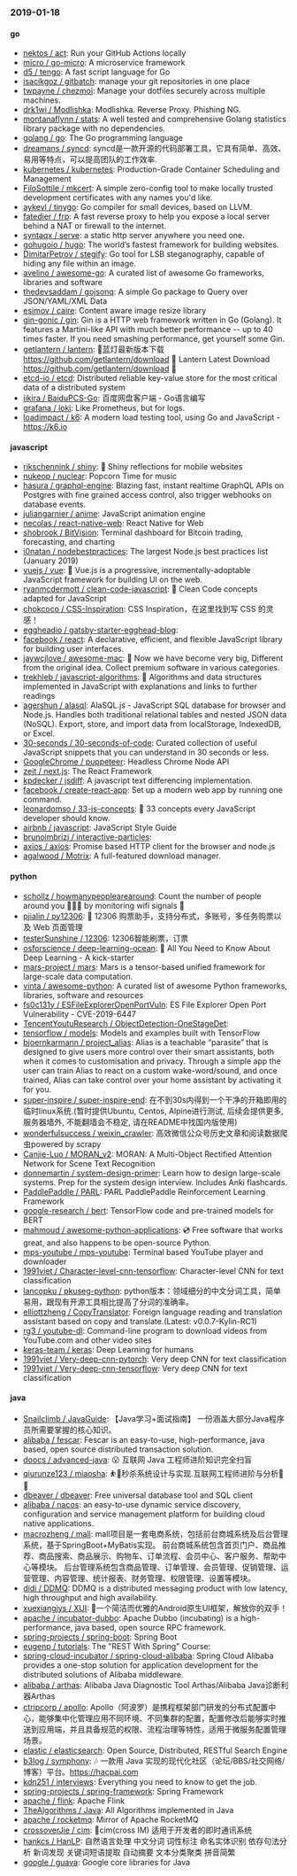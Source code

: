 ### 2019-01-18

#### go
* [nektos / act](https://github.com/nektos/act): Run your GitHub Actions locally
* [micro / go-micro](https://github.com/micro/go-micro): A microservice framework
* [d5 / tengo](https://github.com/d5/tengo): A fast script language for Go
* [isacikgoz / gitbatch](https://github.com/isacikgoz/gitbatch): manage your git repositories in one place
* [twpayne / chezmoi](https://github.com/twpayne/chezmoi): Manage your dotfiles securely across multiple machines.
* [drk1wi / Modlishka](https://github.com/drk1wi/Modlishka): Modlishka. Reverse Proxy. Phishing NG.
* [montanaflynn / stats](https://github.com/montanaflynn/stats): A well tested and comprehensive Golang statistics library package with no dependencies.
* [golang / go](https://github.com/golang/go): The Go programming language
* [dreamans / syncd](https://github.com/dreamans/syncd): syncd是一款开源的代码部署工具，它具有简单、高效、易用等特点，可以提高团队的工作效率.
* [kubernetes / kubernetes](https://github.com/kubernetes/kubernetes): Production-Grade Container Scheduling and Management
* [FiloSottile / mkcert](https://github.com/FiloSottile/mkcert): A simple zero-config tool to make locally trusted development certificates with any names you'd like.
* [aykevl / tinygo](https://github.com/aykevl/tinygo): Go compiler for small devices, based on LLVM.
* [fatedier / frp](https://github.com/fatedier/frp): A fast reverse proxy to help you expose a local server behind a NAT or firewall to the internet.
* [syntaqx / serve](https://github.com/syntaqx/serve): a static http server anywhere you need one.
* [gohugoio / hugo](https://github.com/gohugoio/hugo): The world’s fastest framework for building websites.
* [DimitarPetrov / stegify](https://github.com/DimitarPetrov/stegify): Go tool for LSB steganography, capable of hiding any file within an image.
* [avelino / awesome-go](https://github.com/avelino/awesome-go): A curated list of awesome Go frameworks, libraries and software
* [thedevsaddam / gojsonq](https://github.com/thedevsaddam/gojsonq): A simple Go package to Query over JSON/YAML/XML Data
* [esimov / caire](https://github.com/esimov/caire): Content aware image resize library
* [gin-gonic / gin](https://github.com/gin-gonic/gin): Gin is a HTTP web framework written in Go (Golang). It features a Martini-like API with much better performance -- up to 40 times faster. If you need smashing performance, get yourself some Gin.
* [getlantern / lantern](https://github.com/getlantern/lantern): 🔴蓝灯最新版本下载 https://github.com/getlantern/download 🔴 Lantern Latest Download https://github.com/getlantern/download 🔴
* [etcd-io / etcd](https://github.com/etcd-io/etcd): Distributed reliable key-value store for the most critical data of a distributed system
* [iikira / BaiduPCS-Go](https://github.com/iikira/BaiduPCS-Go): 百度网盘客户端 - Go语言编写
* [grafana / loki](https://github.com/grafana/loki): Like Prometheus, but for logs.
* [loadimpact / k6](https://github.com/loadimpact/k6): A modern load testing tool, using Go and JavaScript - https://k6.io

#### javascript
* [rikschennink / shiny](https://github.com/rikschennink/shiny): 🌟 Shiny reflections for mobile websites
* [nukeop / nuclear](https://github.com/nukeop/nuclear): Popcorn Time for music
* [hasura / graphql-engine](https://github.com/hasura/graphql-engine): Blazing fast, instant realtime GraphQL APIs on Postgres with fine grained access control, also trigger webhooks on database events.
* [juliangarnier / anime](https://github.com/juliangarnier/anime): JavaScript animation engine
* [necolas / react-native-web](https://github.com/necolas/react-native-web): React Native for Web
* [shobrook / BitVision](https://github.com/shobrook/BitVision): Terminal dashboard for Bitcoin trading, forecasting, and charting
* [i0natan / nodebestpractices](https://github.com/i0natan/nodebestpractices): The largest Node.js best practices list (January 2019)
* [vuejs / vue](https://github.com/vuejs/vue): 🖖 Vue.js is a progressive, incrementally-adoptable JavaScript framework for building UI on the web.
* [ryanmcdermott / clean-code-javascript](https://github.com/ryanmcdermott/clean-code-javascript): 🛁 Clean Code concepts adapted for JavaScript
* [chokcoco / CSS-Inspiration](https://github.com/chokcoco/CSS-Inspiration): CSS Inspiration，在这里找到写 CSS 的灵感！
* [eggheadio / gatsby-starter-egghead-blog](https://github.com/eggheadio/gatsby-starter-egghead-blog): 
* [facebook / react](https://github.com/facebook/react): A declarative, efficient, and flexible JavaScript library for building user interfaces.
* [jaywcjlove / awesome-mac](https://github.com/jaywcjlove/awesome-mac):  Now we have become very big, Different from the original idea. Collect premium software in various categories.
* [trekhleb / javascript-algorithms](https://github.com/trekhleb/javascript-algorithms): 📝 Algorithms and data structures implemented in JavaScript with explanations and links to further readings
* [agershun / alasql](https://github.com/agershun/alasql): AlaSQL.js - JavaScript SQL database for browser and Node.js. Handles both traditional relational tables and nested JSON data (NoSQL). Export, store, and import data from localStorage, IndexedDB, or Excel.
* [30-seconds / 30-seconds-of-code](https://github.com/30-seconds/30-seconds-of-code): Curated collection of useful JavaScript snippets that you can understand in 30 seconds or less.
* [GoogleChrome / puppeteer](https://github.com/GoogleChrome/puppeteer): Headless Chrome Node API
* [zeit / next.js](https://github.com/zeit/next.js): The React Framework
* [kpdecker / jsdiff](https://github.com/kpdecker/jsdiff): A javascript text differencing implementation.
* [facebook / create-react-app](https://github.com/facebook/create-react-app): Set up a modern web app by running one command.
* [leonardomso / 33-js-concepts](https://github.com/leonardomso/33-js-concepts): 📜 33 concepts every JavaScript developer should know.
* [airbnb / javascript](https://github.com/airbnb/javascript): JavaScript Style Guide
* [brunoimbrizi / interactive-particles](https://github.com/brunoimbrizi/interactive-particles): 
* [axios / axios](https://github.com/axios/axios): Promise based HTTP client for the browser and node.js
* [agalwood / Motrix](https://github.com/agalwood/Motrix): A full-featured download manager.

#### python
* [schollz / howmanypeoplearearound](https://github.com/schollz/howmanypeoplearearound): Count the number of people around you 👨‍👨‍👦 by monitoring wifi signals 📡
* [pjialin / py12306](https://github.com/pjialin/py12306): 🚂 12306 购票助手，支持分布式，多账号，多任务购票以及 Web 页面管理
* [testerSunshine / 12306](https://github.com/testerSunshine/12306): 12306智能刷票，订票
* [osforscience / deep-learning-ocean](https://github.com/osforscience/deep-learning-ocean): 📡 All You Need to Know About Deep Learning - A kick-starter
* [mars-project / mars](https://github.com/mars-project/mars): Mars is a tensor-based unified framework for large-scale data computation.
* [vinta / awesome-python](https://github.com/vinta/awesome-python): A curated list of awesome Python frameworks, libraries, software and resources
* [fs0c131y / ESFileExplorerOpenPortVuln](https://github.com/fs0c131y/ESFileExplorerOpenPortVuln): ES File Explorer Open Port Vulnerability - CVE-2019-6447
* [TencentYoutuResearch / ObjectDetection-OneStageDet](https://github.com/TencentYoutuResearch/ObjectDetection-OneStageDet): 
* [tensorflow / models](https://github.com/tensorflow/models): Models and examples built with TensorFlow
* [bjoernkarmann / project_alias](https://github.com/bjoernkarmann/project_alias): Alias is a teachable “parasite” that is designed to give users more control over their smart assistants, both when it comes to customisation and privacy. Through a simple app the user can train Alias to react on a custom wake-word/sound, and once trained, Alias can take control over your home assistant by activating it for you.
* [super-inspire / super-inspire-end](https://github.com/super-inspire/super-inspire-end): 在不到30s内得到一个干净的开箱即用的临时linux系统.(暂时提供Ubuntu, Centos, Alpine进行测试, 后续会提供更多, 服务器墙外, 不能翻墙会不稳定, 请在README中找国内版使用)
* [wonderfulsuccess / weixin_crawler](https://github.com/wonderfulsuccess/weixin_crawler): 高效微信公众号历史文章和阅读数据爬虫powered by scrapy
* [Canjie-Luo / MORAN_v2](https://github.com/Canjie-Luo/MORAN_v2): MORAN: A Multi-Object Rectified Attention Network for Scene Text Recognition
* [donnemartin / system-design-primer](https://github.com/donnemartin/system-design-primer): Learn how to design large-scale systems. Prep for the system design interview. Includes Anki flashcards.
* [PaddlePaddle / PARL](https://github.com/PaddlePaddle/PARL): PARL PaddlePaddle Reinforcement Learning Framework
* [google-research / bert](https://github.com/google-research/bert): TensorFlow code and pre-trained models for BERT
* [mahmoud / awesome-python-applications](https://github.com/mahmoud/awesome-python-applications): 💿 Free software that works great, and also happens to be open-source Python.
* [mps-youtube / mps-youtube](https://github.com/mps-youtube/mps-youtube): Terminal based YouTube player and downloader
* [1991viet / Character-level-cnn-tensorflow](https://github.com/1991viet/Character-level-cnn-tensorflow): Character-level CNN for text classification
* [lancopku / pkuseg-python](https://github.com/lancopku/pkuseg-python): python版本：领域细分的中文分词工具，简单易用，跟现有开源工具相比提高了分词的准确率。
* [elliottzheng / CopyTranslator](https://github.com/elliottzheng/CopyTranslator): Foreign language reading and translation assistant based on copy and translate.(Latest: v0.0.7-Kylin-RC1)
* [rg3 / youtube-dl](https://github.com/rg3/youtube-dl): Command-line program to download videos from YouTube.com and other video sites
* [keras-team / keras](https://github.com/keras-team/keras): Deep Learning for humans
* [1991viet / Very-deep-cnn-pytorch](https://github.com/1991viet/Very-deep-cnn-pytorch): Very deep CNN for text classification
* [1991viet / Very-deep-cnn-tensorflow](https://github.com/1991viet/Very-deep-cnn-tensorflow): Very deep CNN for text classification

#### java
* [Snailclimb / JavaGuide](https://github.com/Snailclimb/JavaGuide): 【Java学习+面试指南】 一份涵盖大部分Java程序员所需要掌握的核心知识。
* [alibaba / fescar](https://github.com/alibaba/fescar): Fescar is an easy-to-use, high-performance, java based, open source distributed transaction solution.
* [doocs / advanced-java](https://github.com/doocs/advanced-java): 😮 互联网 Java 工程师进阶知识完全扫盲
* [qiurunze123 / miaosha](https://github.com/qiurunze123/miaosha): ⛹️🐘秒杀系统设计与实现.互联网工程师进阶与分析🙋🐓
* [dbeaver / dbeaver](https://github.com/dbeaver/dbeaver): Free universal database tool and SQL client
* [alibaba / nacos](https://github.com/alibaba/nacos): an easy-to-use dynamic service discovery, configuration and service management platform for building cloud native applications.
* [macrozheng / mall](https://github.com/macrozheng/mall): mall项目是一套电商系统，包括前台商城系统及后台管理系统，基于SpringBoot+MyBatis实现。 前台商城系统包含首页门户、商品推荐、商品搜索、商品展示、购物车、订单流程、会员中心、客户服务、帮助中心等模块。 后台管理系统包含商品管理、订单管理、会员管理、促销管理、运营管理、内容管理、统计报表、财务管理、权限管理、设置等模块。
* [didi / DDMQ](https://github.com/didi/DDMQ): DDMQ is a distributed messaging product with low latency, high throughput and high availability.
* [xuexiangjys / XUI](https://github.com/xuexiangjys/XUI): 💍一个简洁而优雅的Android原生UI框架，解放你的双手！
* [apache / incubator-dubbo](https://github.com/apache/incubator-dubbo): Apache Dubbo (incubating) is a high-performance, java based, open source RPC framework.
* [spring-projects / spring-boot](https://github.com/spring-projects/spring-boot): Spring Boot
* [eugenp / tutorials](https://github.com/eugenp/tutorials): The "REST With Spring" Course:
* [spring-cloud-incubator / spring-cloud-alibaba](https://github.com/spring-cloud-incubator/spring-cloud-alibaba): Spring Cloud Alibaba provides a one-stop solution for application development for the distributed solutions of Alibaba middleware.
* [alibaba / arthas](https://github.com/alibaba/arthas): Alibaba Java Diagnostic Tool Arthas/Alibaba Java诊断利器Arthas
* [ctripcorp / apollo](https://github.com/ctripcorp/apollo): Apollo（阿波罗）是携程框架部门研发的分布式配置中心，能够集中化管理应用不同环境、不同集群的配置，配置修改后能够实时推送到应用端，并且具备规范的权限、流程治理等特性，适用于微服务配置管理场景。
* [elastic / elasticsearch](https://github.com/elastic/elasticsearch): Open Source, Distributed, RESTful Search Engine
* [b3log / symphony](https://github.com/b3log/symphony): 🎶 一款用 Java 实现的现代化社区（论坛/BBS/社交网络/博客）平台。https://hacpai.com
* [kdn251 / interviews](https://github.com/kdn251/interviews): Everything you need to know to get the job.
* [spring-projects / spring-framework](https://github.com/spring-projects/spring-framework): Spring Framework
* [apache / flink](https://github.com/apache/flink): Apache Flink
* [TheAlgorithms / Java](https://github.com/TheAlgorithms/Java): All Algorithms implemented in Java
* [apache / rocketmq](https://github.com/apache/rocketmq): Mirror of Apache RocketMQ
* [crossoverJie / cim](https://github.com/crossoverJie/cim): 📲cim(cross IM) 适用于开发者的即时通讯系统
* [hankcs / HanLP](https://github.com/hankcs/HanLP): 自然语言处理 中文分词 词性标注 命名实体识别 依存句法分析 新词发现 关键词短语提取 自动摘要 文本分类聚类 拼音简繁
* [google / guava](https://github.com/google/guava): Google core libraries for Java

